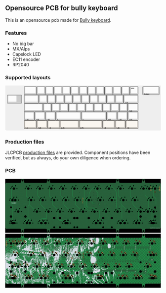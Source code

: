 Opensource PCB for bully keyboard
------------------------------

This is an opensource pcb made for [Bully keyboard](https://mkh.works/#bully).

### Features
- No big bar
- MX/Alps
- Capslock LED
- EC11 encoder
- RP2040

### Supported layouts
![](documentation/layout.png)

### Production files
JLCPCB [production files](production) are provided. Component positions have been verified, but as always, do your own diligence when ordering.

### PCB
![](documentation/bully-top.jpg)
![](documentation/bully-bottom.jpg)

